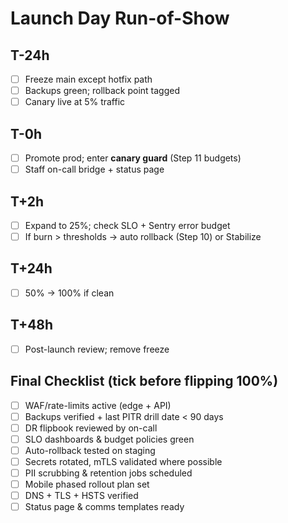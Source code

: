 # Launch Day Run-of-Show

## T-24h
- [ ] Freeze main except hotfix path
- [ ] Backups green; rollback point tagged
- [ ] Canary live at 5% traffic

## T-0h
- [ ] Promote prod; enter **canary guard** (Step 11 budgets)
- [ ] Staff on-call bridge + status page

## T+2h
- [ ] Expand to 25%; check SLO + Sentry error budget
- [ ] If burn > thresholds → auto rollback (Step 10) or Stabilize

## T+24h
- [ ] 50% → 100% if clean

## T+48h
- [ ] Post-launch review; remove freeze

## Final Checklist (tick before flipping 100%)
- [ ] WAF/rate-limits active (edge + API)
- [ ] Backups verified + last PITR drill date < 90 days
- [ ] DR flipbook reviewed by on-call
- [ ] SLO dashboards & budget policies green
- [ ] Auto-rollback tested on staging
- [ ] Secrets rotated, mTLS validated where possible
- [ ] PII scrubbing & retention jobs scheduled
- [ ] Mobile phased rollout plan set
- [ ] DNS + TLS + HSTS verified
- [ ] Status page & comms templates ready
